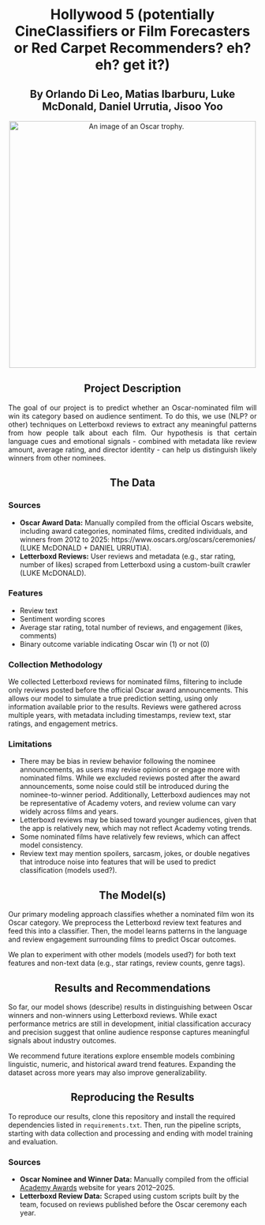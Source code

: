 <h1 align="center">Hollywood 5 (potentially CineClassifiers or Film Forecasters or Red Carpet Recommenders? eh? eh? get it?)</h1>
<h2 align="center">By Orlando Di Leo, Matias Ibarburu, Luke McDonald, Daniel Urrutia, Jisoo Yoo</h2>
<p align="center"> <img src="https://hips.hearstapps.com/hmg-prod/images/overview-of-the-oscar-statue-at-meet-the-oscars-at-the-time-news-photo-1588178852.jpg" alt="An image of an Oscar trophy." width="500"> </p>
<h2 align="center">Project Description</h2>
<p align="justify">
The goal of our project is to predict whether an Oscar-nominated film will win its category based on audience sentiment. To do this, we use (NLP? or other) techniques on Letterboxd reviews to extract any meaningful patterns from how people talk about each film. Our hypothesis is that certain language cues and emotional signals - combined with metadata like review amount, average rating, and director identity - can help us distinguish likely winners from other nominees.
</p>

<h2 align="center">The Data</h2>

<h3 align="left">Sources</h3>
<ul>
  <li><b>Oscar Award Data:</b> Manually compiled from the official Oscars website, including award categories, nominated films, credited individuals, and winners from 2012 to 2025: https://www.oscars.org/oscars/ceremonies/ (LUKE McDONALD + DANIEL URRUTIA).</li>
  <li><b>Letterboxd Reviews:</b> User reviews and metadata (e.g., star rating, number of likes) scraped from Letterboxd using a custom-built crawler (LUKE McDONALD).</li>
</ul>

<h3 align="left">Features</h3>
<ul>
  <li>Review text</li>
  <li>Sentiment wording scores</li>
  <li>Average star rating, total number of reviews, and engagement (likes, comments)</li>
  <li>Binary outcome variable indicating Oscar win (1) or not (0)</li>
</ul>


<h3 align="left">Collection Methodology</h3>
<p>
We collected Letterboxd reviews for nominated films, filtering to include only reviews posted before the official Oscar award announcements. This allows our model to simulate a true prediction setting, using only information available prior to the results. Reviews were gathered across multiple years, with metadata including timestamps, review text, star ratings, and engagement metrics.
</p>

<h3 align="left">Limitations</h3>
<ul>
    <li>There may be bias in review behavior following the nominee announcements, as users may revise opinions or engage more with nominated films. While we excluded reviews posted after the award announcements, some noise could still be introduced during the nominee-to-winner period. Additionally, Letterboxd audiences may not be representative of Academy voters, and review volume can vary widely across films and years.</li>
    <li>Letterboxd reviews may be biased toward younger audiences, given that the app is relatively new, which may not reflect Academy voting trends.</li>
    <li>Some nominated films have relatively few reviews, which can affect model consistency.</li>
    <li>Review text may mention spoilers, sarcasm, jokes, or double negatives that introduce noise into features that will be used to predict classification (models used?).</li>
</ul>

<h2 align="center">The Model(s)</h2>

<p>
Our primary modeling approach classifies whether a nominated film won its Oscar category. We preprocess the Letterboxd review text features and feed this into a classifier. Then, the model learns patterns in the language and review engagement surrounding films to predict Oscar outcomes.
<p>
We plan to experiment with other models (models used?) for both text features and non-text data (e.g., star ratings, review counts, genre tags).
</p>

<h2 align="center">Results and Recommendations</h2>

<p>
So far, our model shows (describe) results in distinguishing between Oscar winners and non-winners using Letterboxd reviews. While exact performance metrics are still in development, initial classification accuracy and precision suggest that online audience response captures meaningful signals about industry outcomes.
</p>

<p>
We recommend future iterations explore ensemble models combining linguistic, numeric, and historical award trend features. Expanding the dataset across more years may also improve generalizability.
</p>

<h2 align="center">Reproducing the Results</h2>
<p>
To reproduce our results, clone this repository and install the required dependencies listed in <code>requirements.txt</code>. Then, run the pipeline scripts, starting with data collection and processing and ending with model training and evaluation.
</p>


<h3 align="left">Sources</h3>
<ul>
  <li><b>Oscar Nominee and Winner Data:</b> Manually compiled from the official <a href="https://www.oscars.org/">Academy Awards</a> website for years 2012–2025.</li>
  <li><b>Letterboxd Review Data:</b> Scraped using custom scripts built by the team, focused on reviews published before the Oscar ceremony each year.</li>
</ul>
